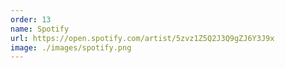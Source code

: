 ```yaml
---
order: 13
name: Spotify
url: https://open.spotify.com/artist/5zvz1Z5Q2J3Q9gZJ6Y3J9x
image: ./images/spotify.png
---
```

